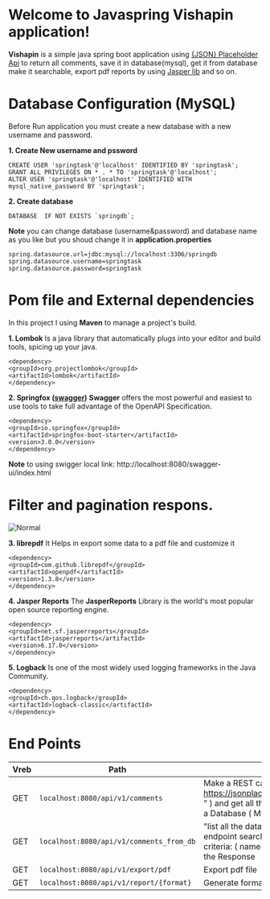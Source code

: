 # Welcome to Javaspring Vishapin application!

**Vishapin** is a simple java spring boot application using [{JSON} Placeholder Api](https://jsonplaceholder.typicode.com) to return all comments, save it in database(mysql), get it from database make it searchable, export pdf reports by using [Jasper lib](https://community.jaspersoft.com/project/jasperreports-library) and so on.

# Database Configuration (MySQL)

Before Run application you must create a new database with a new username and password.

 **1. Create New username and pssword** 

    CREATE USER 'springtask'@'localhost' IDENTIFIED BY 'springtask';
    GRANT ALL PRIVILEGES ON * . * TO 'springtask'@'localhost';
    ALTER USER 'springtask'@'localhost' IDENTIFIED WITH mysql_native_password BY 'springtask';

 **2. Create database** 

    DATABASE  IF NOT EXISTS `springdb`;
    
**Note** you can change database (username&password) and database name as you like but you shoud change it in **application.properties**

    spring.datasource.url=jdbc:mysql://localhost:3306/springdb  
    spring.datasource.username=springtask
    spring.datasource.password=springtask

# Pom file and External dependencies

In this project I using **Maven** to manage a project's build.

 **1. Lombok**
	Is a java library that automatically plugs into your editor and build tools, spicing up your java.

    <dependency>  
    <groupId>org.projectlombok</groupId>
    <artifactId>lombok</artifactId>
    </dependency>

 **2. Springfox ([swagger](http://swagger.io/))**
**Swagger** offers the most powerful and easiest to use tools to take full advantage of the OpenAPI Specification.


    <dependency>  
    <groupId>io.springfox</groupId>
    <artifactId>springfox-boot-starter</artifactId>
    <version>3.0.0</version>
    </dependency>
   
**Note** to using swigger local link: http://localhost:8080/swagger-ui/index.html

# Filter and pagination respons.
![Normal](https://github.com/DEV-A7med/VishapinApplication/blob/main/src/main/resources/assets/img.png "Filter and pagination respons")

 **3. librepdf**
	 	 It Helps in export some data to a pdf file and customize it

    <dependency>  
    <groupId>com.github.librepdf</groupId>
    <artifactId>openpdf</artifactId>
    <version>1.3.8</version>
    </dependency>
  

 **4. Jasper Reports**
The **JasperReports** Library is the world's most popular open source reporting engine.


    <dependency>  
    <groupId>net.sf.jasperreports</groupId>
    <artifactId>jasperreports</artifactId>
    <version>6.17.0</version>
    </dependency>

 **5. Logback**
Is one of the most widely used logging frameworks in the Java Community.
    
    
    <dependency>  
    <groupId>ch.qos.logback</groupId>
    <artifactId>logback-classic</artifactId>
    </dependency>
    



# End Points

|       Vreb         |Path                        			|description|
|----------------|------------------------------------------|-----------------------------|
|GET             |`localhost:8080/api/v1/comments`  		|Make a REST call to this URL ( “ https://jsonplaceholder.typicode.com/comments ” ) and get all the data available and store it into a Database ( MySQL )          |
|GET			 |`localhost:8080/api/v1/comments_from_db`  |"list all the data stored into your Database"  This endpoint searchable by using the following criteria: ( name & email) too apply Pagination on the Response     |
|GET			 |`localhost:8080/api/v1/export/pdf`		|Export pdf file|
|GET			 |`localhost:8080/api/v1/report/{format}`	| Generate formate in two type (html-pdf|

